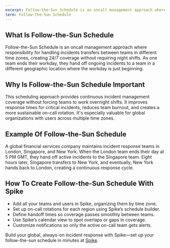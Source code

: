 ```yaml
---
excerpt: Follow-the-Sun Schedule is an oncall management approach where responsibility for handling incidents transfers between teams in different time zones, creating 24/7 coverage without requiring night shifts.
term: Follow-the-Sun Schedule
---
```

## What Is Follow-the-Sun Schedule

Follow-the-Sun Schedule is an oncall management approach where responsibility for handling incidents transfers between teams in different time zones, creating 24/7 coverage without requiring night shifts. As one team ends their workday, they hand off ongoing incidents to a team in a different geographic location where the workday is just beginning.

## Why Is Follow-the-Sun Schedule Important

This scheduling approach provides continuous incident management coverage without forcing teams to work overnight shifts. It improves response times for critical incidents, reduces team burnout, and creates a more sustainable on-call rotation. It's especially valuable for global organizations with users across multiple time zones.

## Example Of Follow-the-Sun Schedule

A global financial services company maintains incident response teams in London, Singapore, and New York. When the London team ends their day at 5 PM GMT, they hand off active incidents to the Singapore team. Eight hours later, Singapore transfers to New York, and eventually, New York hands back to London, creating a continuous response cycle.

## How To Create Follow-the-Sun Schedule With Spike

- Add all your teams and users in Spike, organizing them by time zone.
- Set up on-call rotations for each region using Spike’s schedule builder.
- Define handoff times so coverage passes smoothly between teams.
- Use Spike’s calendar view to spot overlaps or gaps in coverage.
- Customize notifications so only the active on-call team gets alerts.

Build your global, always-on incident response with Spike—set up your follow-the-sun schedule in minutes at [Spike](https://app.spike.sh/signup).